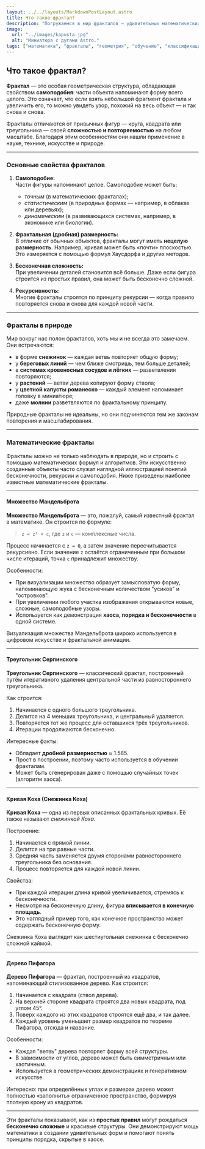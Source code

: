 ```yaml
---
layout: ../../layouts/MarkdownPostLayout.astro
title: Что такое фрактал?
description: "Погружаемся в мир фракталов — удивительных математических фигур!"
image:
  url: "../images/kapusta.jpg"
  alt: "Миниатюра с дугами Astro."
tags: ["математика", "фракталы", "геометрия", "обучение", "классификация", "треугольник Серпинского", "снежинка Коха"]
---
```

## Что такое фрактал?

**Фрактал** — это особая геометрическая структура, обладающая свойством **самоподобия**: части объекта напоминают форму всего целого. Это означает, что если взять небольшой фрагмент фрактала и увеличить его, то можно увидеть узор, похожий на весь объект — и так снова и снова.

Фракталы отличаются от привычных фигур — круга, квадрата или треугольника — своей **сложностью и повторяемостью** на любом масштабе. Благодаря этим особенностям они нашли применение в науке, технике, искусстве и природе.

---

### Основные свойства фракталов

1. **Самоподобие:**  
   Части фигуры напоминают целое. Самоподобие может быть:
   - *точным* (в математических фракталах);
   - *статистическим* (в природных формах — например, в облаках или деревьях);
   - *динамическим* (в развивающихся системах, например, в экономике или биологии).

2. **Фрактальная (дробная) размерность:**  
   В отличие от обычных объектов, фракталы могут иметь **нецелую размерность**. Например, кривая может быть «почти» плоскостью. Это измеряется с помощью формул Хаусдорфа и других методов.

3. **Бесконечная сложность:**  
   При увеличении деталей становится всё больше. Даже если фигура строится из простых правил, она может быть бесконечно сложной.

4. **Рекурсивность:**  
   Многие фракталы строятся по принципу рекурсии — когда правило повторяется снова и снова для каждой новой части.

---

### Фракталы в природе

Мир вокруг нас полон фракталов, хоть мы и не всегда это замечаем. Они встречаются:

- в форме **снежинок** — каждая ветвь повторяет общую форму;
- у **береговых линий** — чем ближе смотришь, тем больше деталей;
- в **системах кровеносных сосудов и лёгких** — разветвления повторяются;
- у **растений** — ветви дерева копируют форму ствола;
- у **цветной капусты романеско** — каждый элемент напоминает головку в миниатюре;
- даже **молнии** разветвляются по фрактальному принципу.

Природные фракталы не идеальны, но они подчиняются тем же законам повторения и масштабирования.

---

### Математические фракталы

Фракталы можно не только наблюдать в природе, но и строить с помощью математических формул и алгоритмов. Эти искусственно созданные объекты часто служат наглядной иллюстрацией понятий бесконечности, рекурсии и самоподобия. Ниже приведены наиболее известные математические фракталы.

---

#### Множество Мандельброта

**Множество Мандельброта** — это, пожалуй, самый известный фрактал в математике. Он строится по формуле:

> `z = z² + c`, где `z` и `c` — комплексные числа.

Процесс начинается с `z = 0`, а затем значение пересчитывается рекурсивно. Если значение `z` остаётся ограниченным при большом числе итераций, точка `c` принадлежит множеству.

Особенности:
- При визуализации множество образует замысловатую форму, напоминающую жука с бесконечным количеством "усиков" и "островков".
- При увеличении любого участка изображения открываются новые, сложные, самоподобные узоры.
- Используется как демонстрация **хаоса, порядка и бесконечности** в одной системе.

Визуализация множества Мандельброта широко используется в цифровом искусстве и фрактальной анимации.

---

#### Треугольник Серпинского

**Треугольник Серпинского** — классический фрактал, построенный путём итеративного удаления центральной части из равностороннего треугольника.

Как строится:
1. Начинается с одного большого треугольника.
2. Делится на 4 меньших треугольника, и центральный удаляется.
3. Повторяется тот же процесс для оставшихся трёх треугольников.
4. Итерации продолжаются бесконечно.

Интересные факты:
- Обладает **дробной размерностью** ≈ 1.585.
- Прост в построении, поэтому часто используется в обучении фракталам.
- Может быть сгенерирован даже с помощью случайных точек (алгоритм хаоса).

---

#### Кривая Коха (Снежинка Коха)

**Кривая Коха** — одна из первых описанных фрактальных кривых. Её также называют *снежинкой Коха*.

 Построение:
1. Начинается с прямой линии.
2. Делится на три равные части.
3. Средняя часть заменяется двумя сторонами равностороннего треугольника без основания.
4. Процесс повторяется для каждой новой линии.

 Свойства:
- При каждой итерации длина кривой увеличивается, стремясь к бесконечности.
- Несмотря на бесконечную длину, фигура **вписывается в конечную площадь**.
- Это наглядный пример того, как конечное пространство может содержать бесконечную форму.

 Снежинка Коха выглядит как шестиугольная снежинка с бесконечно сложной каймой.

---

#### Дерево Пифагора

**Дерево Пифагора** — фрактал, построенный из квадратов, напоминающий стилизованное дерево.
 Как строится:
1. Начинается с квадрата (ствол дерева).
2. На верхней стороне квадрата строятся два новых квадрата, под углом 45°.
3. Поверх каждого из этих квадратов строятся ещё два, и так далее.
4. Каждый уровень уменьшает размер квадратов по теореме Пифагора, отсюда и название.

 Особенности:
- Каждая "ветвь" дерева повторяет форму всей структуры.
- В зависимости от углов, дерево может быть симметричным или хаотичным.
- Используется в геометрических демонстрациях и генеративном искусстве.

 Интересно: при определённых углах и размерах дерево может полностью «заполнить» ограниченное пространство, формируя плотную крону из квадратов.

---

Эти фракталы показывают, как из **простых правил** могут рождаться **бесконечно сложные** и красивые структуры. Они демонстрируют мощь математики в создании удивительных форм и помогают понять принципы порядка, скрытые в хаосе.